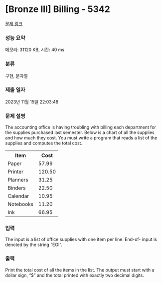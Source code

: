 # [Bronze III] Billing - 5342 

[문제 링크](https://www.acmicpc.net/problem/5342) 

### 성능 요약

메모리: 31120 KB, 시간: 40 ms

### 분류

구현, 문자열

### 제출 일자

2023년 11월 15일 22:03:48

### 문제 설명

<p>The accounting office is having troubling with billing each department for the supplies purchased last semester. Below is a chart of all the supplies and how much they cost. You must write a program that reads a list of the supplies and computes the total cost.</p>

<table class="table table-bordered table-center-20">
	<tbody>
		<tr>
			<th>Item</th>
			<th>Cost</th>
		</tr>
		<tr>
			<td>Paper</td>
			<td>57.99</td>
		</tr>
		<tr>
			<td>Printer</td>
			<td>120.50</td>
		</tr>
		<tr>
			<td>Planners</td>
			<td>31.25</td>
		</tr>
		<tr>
			<td>Binders</td>
			<td>22.50</td>
		</tr>
		<tr>
			<td>Calendar</td>
			<td>10.95</td>
		</tr>
		<tr>
			<td>Notebooks</td>
			<td>11.20</td>
		</tr>
		<tr>
			<td>Ink</td>
			<td>66.95</td>
		</tr>
	</tbody>
</table>

### 입력 

 <p>The input is a list of office supplies with one item per line. End-of- input is denoted by the string “EOI”.</p>

### 출력 

 <p>Print the total cost of all the items in the list. The output must start with a dollar sign, “$” and the total printed with exactly two decimal digits.</p>

